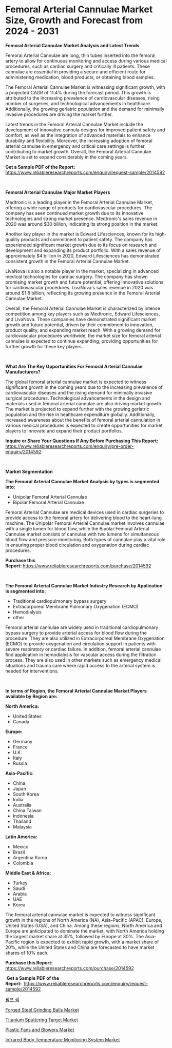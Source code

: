 <p><h1>Femoral Arterial Cannulae Market Size, Growth and Forecast from 2024 - 2031</h1></p><p><strong>Femoral Arterial Cannulae Market Analysis and Latest Trends</strong></p>
<p><p>Femoral Arterial Cannulae are long, thin tubes inserted into the femoral artery to allow for continuous monitoring and access during various medical procedures, such as cardiac surgery and critically ill patients. These cannulae are essential in providing a secure and efficient route for administering medication, blood products, or obtaining blood samples.</p><p>The Femoral Arterial Cannulae Market is witnessing significant growth, with a projected CAGR of 11.4% during the forecast period. This growth is attributed to the increasing prevalence of cardiovascular diseases, rising number of surgeries, and technological advancements in healthcare. Additionally, the growing geriatric population and the demand for minimally invasive procedures are driving the market further.</p><p>Latest trends in the Femoral Arterial Cannulae Market include the development of innovative cannula designs for improved patient safety and comfort, as well as the integration of advanced materials to enhance durability and flexibility. Moreover, the increasing adoption of femoral arterial cannulae in emergency and critical care settings is further contributing to market growth. Overall, the Femoral Arterial Cannulae Market is set to expand considerably in the coming years.</p></p>
<p><strong>Get a Sample PDF of the Report:&nbsp;</strong> <a href="https://www.reliableresearchreports.com/enquiry/request-sample/2014592">https://www.reliableresearchreports.com/enquiry/request-sample/2014592</a></p>
<p>&nbsp;</p>
<p><strong>Femoral Arterial Cannulae Major Market Players</strong></p>
<p><p>Medtronic is a leading player in the Femoral Arterial Cannulae Market, offering a wide range of products for cardiovascular procedures. The company has seen continued market growth due to its innovative technologies and strong market presence. Medtronic's sales revenue in 2020 was around $30 billion, indicating its strong position in the market.</p><p>Another key player in the market is Edward Lifesciences, known for its high-quality products and commitment to patient safety. The company has experienced significant market growth due to its focus on research and development and expanding its product portfolio. With a sales revenue of approximately $4 billion in 2020, Edward Lifesciences has demonstrated consistent growth in the Femoral Arterial Cannulae Market.</p><p>LivaNova is also a notable player in the market, specializing in advanced medical technologies for cardiac surgery. The company has shown promising market growth and future potential, offering innovative solutions for cardiovascular procedures. LivaNova's sales revenue in 2020 was around $1.8 billion, reflecting its growing presence in the Femoral Arterial Cannulae Market.</p><p>Overall, the Femoral Arterial Cannulae Market is characterized by intense competition among key players such as Medtronic, Edward Lifesciences, and LivaNova. These companies have demonstrated significant market growth and future potential, driven by their commitment to innovation, product quality, and expanding market reach. With a growing demand for cardiovascular procedures worldwide, the market size for femoral arterial cannulae is expected to continue expanding, providing opportunities for further growth for these key players.</p></p>
<p>&nbsp;</p>
<p><strong>What Are The Key Opportunities For Femoral Arterial Cannulae Manufacturers?</strong></p>
<p><p>The global femoral arterial cannulae market is expected to witness significant growth in the coming years due to the increasing prevalence of cardiovascular diseases and the rising demand for minimally invasive surgical procedures. Technological advancements in the design and materials used in femoral arterial cannulae are also driving market growth. The market is projected to expand further with the growing geriatric population and the rise in healthcare expenditure globally. Additionally, increased awareness about the benefits of femoral arterial cannulation in various medical procedures is expected to create opportunities for market players to innovate and expand their product portfolios.</p></p>
<p><strong>Inquire or Share Your Questions If Any Before Purchasing This Report:</strong> <a href="https://www.reliableresearchreports.com/enquiry/pre-order-enquiry/2014592">https://www.reliableresearchreports.com/enquiry/pre-order-enquiry/2014592</a></p>
<p>&nbsp;</p>
<p><strong>Market Segmentation</strong></p>
<p><strong>The Femoral Arterial Cannulae Market Analysis by types is segmented into:</strong></p>
<p><ul><li>Unipolar Femoral Arterial Cannulae</li><li>Bipolar Femoral Arterial Cannulae</li></ul></p>
<p><p>Femoral Arterial Cannulae are medical devices used in cardiac surgeries to provide access to the femoral artery for delivering blood to the heart-lung machine. The Unipolar Femoral Arterial Cannulae market involves cannulae with a single lumen for blood flow, while the Bipolar Femoral Arterial Cannulae market consists of cannulae with two lumens for simultaneous blood flow and pressure monitoring. Both types of cannulae play a vital role in ensuring proper blood circulation and oxygenation during cardiac procedures.</p></p>
<p><strong>Purchase this Report:&nbsp;</strong><a href="https://www.reliableresearchreports.com/purchase/2014592">https://www.reliableresearchreports.com/purchase/2014592</a></p>
<p>&nbsp;</p>
<p><strong>The Femoral Arterial Cannulae Market Industry Research by Application is segmented into:</strong></p>
<p><ul><li>Traditional cardiopulmonary bypass surgery</li><li>Extracorporeal Membrane Pulmonary Oxygenation (ECMO)</li><li>Hemodialysis</li><li>other</li></ul></p>
<p><p>Femoral arterial cannulae are widely used in traditional cardiopulmonary bypass surgery to provide arterial access for blood flow during the procedure. They are also utilized in Extracorporeal Membrane Oxygenation (ECMO) to provide oxygenation and circulation support in patients with severe respiratory or cardiac failure. In addition, femoral arterial cannulae find application in hemodialysis for vascular access during the filtration process. They are also used in other markets such as emergency medical situations and trauma care where rapid access to the arterial system is needed for interventions.</p></p>
<p>&nbsp;</p>
<p><strong>In terms of Region, the Femoral Arterial Cannulae Market Players available by Region are:</strong></p>
<p>
    <p> <strong> North America: </strong>
        <ul>
            <li>United States</li>
            <li>Canada</li>
        </ul>
        </p> 
    <p> <strong> Europe: </strong>
        <ul>
            <li>Germany</li>
            <li>France</li>
            <li>U.K.</li>
            <li>Italy</li>
            <li>Russia</li>
        </ul>
        </p> 
    <p> <strong> Asia-Pacific: </strong>
        <ul>
            <li>China</li>
            <li>Japan</li>
            <li>South Korea</li>
            <li>India</li>
            <li>Australia</li>
            <li>China Taiwan</li>
            <li>Indonesia</li>
            <li>Thailand</li>
            <li>Malaysia</li>
        </ul>
        </p> 
    <p> <strong> Latin America: </strong>
        <ul>
            <li>Mexico</li>
            <li>Brazil</li>
            <li>Argentina Korea</li>
            <li>Colombia</li>
        </ul>
        </p> 
    <p> <strong> Middle East & Africa: </strong>
        <ul>
            <li>Turkey</li>
            <li>Saudi</li>
            <li>Arabia</li>
            <li>UAE</li>
            <li>Korea</li>
        </ul>
    </p>
    </p>
<p><p>The femoral arterial cannulae market is expected to witness significant growth in the regions of North America (NA), Asia-Pacific (APAC), Europe, United States (USA), and China. Among these regions, North America and Europe are anticipated to dominate the market, with North America holding the largest market share at 35%, followed by Europe at 30%. The Asia-Pacific region is expected to exhibit rapid growth, with a market share of 20%, while the United States and China are forecasted to have market shares of 10% each.</p></p>
<p><strong>Purchase this Report: </strong><a href="https://www.reliableresearchreports.com/purchase/2014592">https://www.reliableresearchreports.com/purchase/2014592</a></p>
<p>&nbsp;<strong>Get a Sample PDF of the Report:&nbsp;&nbsp;</strong><a href="https://www.reliableresearchreports.com/enquiry/request-sample/2014592">https://www.reliableresearchreports.com/enquiry/request-sample/2014592</a></p>
<p><strong></strong></p>
<p><p><a href="https://medium.com/@bunxhcci35271755/%ED%8E%8C%ED%94%84-%EC%9E%AD-%EC%8B%9C%EC%9E%A5%EC%9D%80-%EC%8B%9C%EC%9E%A5-%EC%A0%90%EC%9C%A0%EC%9C%A8-%ED%81%AC%EA%B8%B0-%EB%B0%8F-2031%EB%85%84%EA%B9%8C%EC%A7%80-%EC%98%88%EC%B8%A1%EB%90%9C-%EC%98%88%EC%B8%A1%EC%97%90-%EC%B4%88%EC%A0%90%EC%9D%84-%EB%A7%9E%EC%B6%A5%EB%8B%88%EB%8B%A4-58c2fcc07c3a">펌프 잭</a></p><p><a href="https://view.publitas.com/reportprime-1/forged-steel-grinding-balls-market-size-market-trends-and-growth-outlook-forecasted-for-period-from-2024-to-2031/">Forged Steel Grinding Balls Market</a></p><p><a href="https://view.publitas.com/reportprime-1/titanium-sputtering-target-market-analysis-and-market-size-global-industry-overview-market-segmentation-and-forecast-2024-to-2031/">Titanium Sputtering Target Market</a></p><p><a href="https://chivalrous-flock-a86.notion.site/Plastic-Fans-and-Blowers-Market-Offers-Provide-Insightful-Data-for-the-Time-Period-from-2024-to-2031-5ba08f1234a24626b963e4fda40424de">Plastic Fans and Blowers Market</a></p><p><a href="https://angry-finch-aaf.notion.site/Infrared-Body-Temperature-Monitoring-System-Market-Size-Evaluating-its-Market-Trends-Growth-and-P-a8191f8d1acc41599ea7f502fa4bf5c3">Infrared Body Temperature Monitoring System Market</a></p></p>
